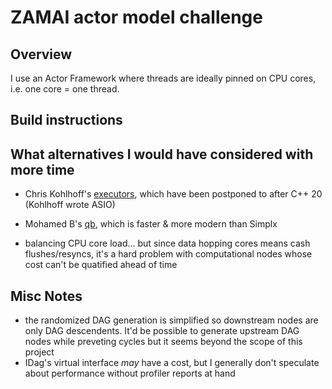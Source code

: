 
# ZAMAI actor model challenge


## Overview

I use an Actor Framework where threads are ideally pinned on CPU cores, i.e. one core = one thread.


## Build instructions


## What alternatives I would have considered with more time

* Chris Kohlhoff's [executors](https://github.com/executors/executors), which have been postponed to after C++ 20 (Kohlhoff wrote ASIO)
* Mohamed B's [qb](https://github.com/isndev/qb), which is faster & more modern than Simplx

* balancing CPU core load... but since data hopping cores means cash flushes/resyncs, it's a hard problem with computational nodes whose cost can't be quatified ahead of time


## Misc Notes

* the randomized DAG generation is simplified so downstream nodes are only DAG descendents. It'd be possible to generate upstream DAG nodes while preveting cycles but it seems beyond the scope of this project
* IDag's virtual interface *may* have a cost, but I generally don't speculate about performance without profiler reports at hand

